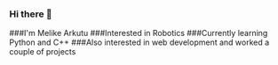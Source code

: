 ### Hi there 👋
###I'm Melike Arkutu
###Interested in Robotics
###Currently learning Python and C++
###Also interested in web development and worked a couple of projects


